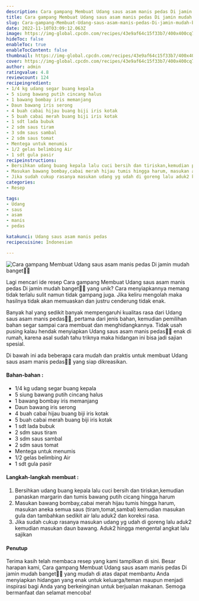 ```yaml
---
description: Cara gampang Membuat Udang saus asam manis pedas Di jamin mudah banget"
title: Cara gampang Membuat Udang saus asam manis pedas Di jamin mudah banget
slug: Cara-gampang-Membuat-Udang-saus-asam-manis-pedas-Di-jamin-mudah-banget
date: 2022-11-10T03:09:12.063Z
image: https://img-global.cpcdn.com/recipes/43e9af64c15f33b7/400x400cq70/photo.jpg
hideToc: false
enableToc: true
enableTocContent: false
thumbnail: https://img-global.cpcdn.com/recipes/43e9af64c15f33b7/400x400cq70/photo.jpg
cover: https://img-global.cpcdn.com/recipes/43e9af64c15f33b7/400x400cq70/photo.jpg
author: admin
ratingvalue: 4.8
reviewcount: 124
recipeingredient:
- 1/4 kg udang segar buang kepala
- 5 siung bawang putih cincang halus
- 1 bawang bombay iris memanjang
- Daun bawang iris serong
- 4 buah cabai hijau buang biji iris kotak
- 5 buah cabai merah buang biji iris kotak
- 1 sdt lada bubuk
- 2 sdm saus tiram
- 3 sdm saus sambal
- 2 sdm saus tomat
- Mentega untuk menumis
- 1/2 gelas belimbing Air
- 1 sdt gula pasir
recipeinstructions:
- Bersihkan udang buang kepala lalu cuci bersih dan tiriskan,kemudian panaskan margarin dan tumis bawang putih cicang hingga harum
- Masukan bawang bombay,cabai merah hijau tumis hingga harum, masukan aneka semua saus (tiram,tomat,sambal) kemudian masukan gula dan tambahkan sedikit air lalu aduk2 dan koreksi rasa.
- Jika sudah cukup rasanya masukan udang yg udah di goreng lalu aduk2 kemudian masukan daun bawang. Aduk2 hingga mengental angkat lalu sajikan
categories:
- Resep

tags:
- Udang
- saus
- asam
- manis
- pedas

katakunci: Udang saus asam manis pedas
recipecuisine: Indonesian

---
```


![Cara gampang Membuat Udang saus asam manis pedas Di jamin mudah banget👩‍🍳](https://img-global.cpcdn.com/recipes/43e9af64c15f33b7/400x400cq70/photo.jpg)

Lagi mencari ide resep Cara gampang Membuat Udang saus asam manis pedas Di jamin mudah banget👩‍🍳 yang unik? Cara menyiapkannya memang tidak terlalu sulit namun tidak gampang juga. Jika keliru mengolah maka hasilnya tidak akan memuaskan dan justru cenderung tidak enak.

Banyak hal yang sedikit banyak mempengaruhi kualitas rasa dari Udang saus asam manis pedas👩‍🍳, pertama dari jenis bahan, kemudian pemilihan bahan segar sampai cara membuat dan menghidangkannya. Tidak usah pusing kalau hendak menyiapkan Udang saus asam manis pedas👩‍🍳 enak di rumah, karena asal sudah tahu triknya maka hidangan ini bisa jadi sajian spesial.

Di bawah ini ada beberapa cara mudah dan praktis untuk membuat Udang saus asam manis pedas👩‍🍳 yang siap dikreasikan.

<!--inarticleads1-->

#### Bahan-bahan :

- 1/4 kg udang segar buang kepala
- 5 siung bawang putih cincang halus
- 1 bawang bombay iris memanjang
- Daun bawang iris serong
- 4 buah cabai hijau buang biji iris kotak
- 5 buah cabai merah buang biji iris kotak
- 1 sdt lada bubuk
- 2 sdm saus tiram
- 3 sdm saus sambal
- 2 sdm saus tomat
- Mentega untuk menumis
- 1/2 gelas belimbing Air
- 1 sdt gula pasir

<!--inarticleads2-->

#### Langkah-langkah membuat :

1. Bersihkan udang buang kepala lalu cuci bersih dan tiriskan,kemudian panaskan margarin dan tumis bawang putih cicang hingga harum
1. Masukan bawang bombay,cabai merah hijau tumis hingga harum, masukan aneka semua saus (tiram,tomat,sambal) kemudian masukan gula dan tambahkan sedikit air lalu aduk2 dan koreksi rasa.
1. Jika sudah cukup rasanya masukan udang yg udah di goreng lalu aduk2 kemudian masukan daun bawang. Aduk2 hingga mengental angkat lalu sajikan

#### Penutup

Terima kasih telah membaca resep yang kami tampilkan di sini. Besar harapan kami, Cara gampang Membuat Udang saus asam manis pedas Di jamin mudah banget👩‍🍳 yang mudah di atas dapat membantu Anda menyiapkan hidangan yang enak untuk keluarga/teman maupun menjadi inspirasi bagi Anda yang berkeinginan untuk berjualan makanan. Semoga bermanfaat dan selamat mencoba!